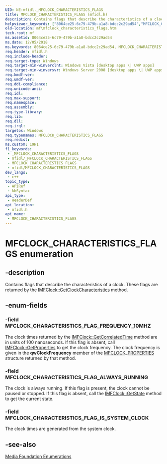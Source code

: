 ```yaml
---
UID: NE:mfidl._MFCLOCK_CHARACTERISTICS_FLAGS
title: MFCLOCK_CHARACTERISTICS_FLAGS (mfidl.h)
description: Contains flags that describe the characteristics of a clock.
helpviewer_keywords: ["8064ce25-6c79-479b-a1a8-bdcc2c29ad54","MFCLOCK_CHARACTERISTICS_FLAGS","MFCLOCK_CHARACTERISTICS_FLAGS enumeration [Media Foundation]","MFCLOCK_CHARACTERISTICS_FLAG_ALWAYS_RUNNING","MFCLOCK_CHARACTERISTICS_FLAG_FREQUENCY_10MHZ","MFCLOCK_CHARACTERISTICS_FLAG_IS_SYSTEM_CLOCK","enumeration [Media Foundation]","mf.mfclock_characteristics_flags","mfidl/MFCLOCK_CHARACTERISTICS_FLAGS","mfidl/MFCLOCK_CHARACTERISTICS_FLAG_ALWAYS_RUNNING","mfidl/MFCLOCK_CHARACTERISTICS_FLAG_FREQUENCY_10MHZ","mfidl/MFCLOCK_CHARACTERISTICS_FLAG_IS_SYSTEM_CLOCK"]
old-location: mf\mfclock_characteristics_flags.htm
tech.root: mf
ms.assetid: 8064ce25-6c79-479b-a1a8-bdcc2c29ad54
ms.date: 12/05/2018
ms.keywords: 8064ce25-6c79-479b-a1a8-bdcc2c29ad54, MFCLOCK_CHARACTERISTICS_FLAGS, MFCLOCK_CHARACTERISTICS_FLAGS enumeration [Media Foundation], MFCLOCK_CHARACTERISTICS_FLAG_ALWAYS_RUNNING, MFCLOCK_CHARACTERISTICS_FLAG_FREQUENCY_10MHZ, MFCLOCK_CHARACTERISTICS_FLAG_IS_SYSTEM_CLOCK, enumeration [Media Foundation], mf.mfclock_characteristics_flags, mfidl/MFCLOCK_CHARACTERISTICS_FLAGS, mfidl/MFCLOCK_CHARACTERISTICS_FLAG_ALWAYS_RUNNING, mfidl/MFCLOCK_CHARACTERISTICS_FLAG_FREQUENCY_10MHZ, mfidl/MFCLOCK_CHARACTERISTICS_FLAG_IS_SYSTEM_CLOCK
req.header: mfidl.h
req.include-header: 
req.target-type: Windows
req.target-min-winverclnt: Windows Vista [desktop apps \| UWP apps]
req.target-min-winversvr: Windows Server 2008 [desktop apps \| UWP apps]
req.kmdf-ver: 
req.umdf-ver: 
req.ddi-compliance: 
req.unicode-ansi: 
req.idl: 
req.max-support: 
req.namespace: 
req.assembly: 
req.type-library: 
req.lib: 
req.dll: 
req.irql: 
targetos: Windows
req.typenames: MFCLOCK_CHARACTERISTICS_FLAGS
req.redist: 
ms.custom: 19H1
f1_keywords:
 - _MFCLOCK_CHARACTERISTICS_FLAGS
 - mfidl/_MFCLOCK_CHARACTERISTICS_FLAGS
 - MFCLOCK_CHARACTERISTICS_FLAGS
 - mfidl/MFCLOCK_CHARACTERISTICS_FLAGS
dev_langs:
 - c++
topic_type:
 - APIRef
 - kbSyntax
api_type:
 - HeaderDef
api_location:
 - mfidl.h
api_name:
 - MFCLOCK_CHARACTERISTICS_FLAGS
---
```


# MFCLOCK_CHARACTERISTICS_FLAGS enumeration


## -description

Contains flags that describe the characteristics of a clock. These flags are returned by the <a href="https://docs.microsoft.com/windows/desktop/api/mfidl/nf-mfidl-imfclock-getclockcharacteristics">IMFClock::GetClockCharacteristics</a> method.

## -enum-fields

### -field MFCLOCK_CHARACTERISTICS_FLAG_FREQUENCY_10MHZ

The clock times returned by the <a href="https://docs.microsoft.com/windows/desktop/api/mfidl/nf-mfidl-imfclock-getcorrelatedtime">IMFClock::GetCorrelatedTime</a> method are in units of 100 nanoseconds. If this flag is absent, call <a href="https://docs.microsoft.com/windows/desktop/api/mfidl/nf-mfidl-imfclock-getproperties">IMFClock::GetProperties</a> to get the clock frequency. The clock frequency is given in the <b>qwClockFrequency</b> member of the <a href="https://docs.microsoft.com/windows/desktop/api/mfidl/ns-mfidl-mfclock_properties">MFCLOCK_PROPERTIES</a> structure returned by that method.

### -field MFCLOCK_CHARACTERISTICS_FLAG_ALWAYS_RUNNING

The clock is always running. If this flag is present, the clock cannot be paused or stopped. If this flag is absent, call the <a href="https://docs.microsoft.com/windows/desktop/api/mfidl/nf-mfidl-imfclock-getstate">IMFClock::GetState</a> method to get the current state.

### -field MFCLOCK_CHARACTERISTICS_FLAG_IS_SYSTEM_CLOCK

The clock times are generated from the system clock.

## -see-also

<a href="https://docs.microsoft.com/windows/desktop/medfound/media-foundation-enumerations">Media Foundation Enumerations</a>


